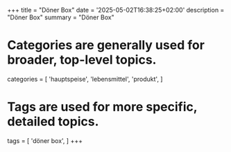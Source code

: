 +++
title = "Döner Box"
date = '2025-05-02T16:38:25+02:00'
description = "Döner Box"
summary = "Döner Box"
# Categories are generally used for broader, top-level topics.
categories = [
 'hauptspeise',
 'lebensmittel',
 'produkt',
]
# Tags are used for more specific, detailed topics.
tags = [
 'döner box',
]
+++

